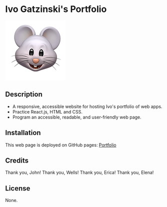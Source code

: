 # Ivo Gatzinski's Portfolio
![Logo](public/logo192.png)
## Description
- A responsive, accessible website for hosting Ivo's portfolio of web apps. 
- Practice React.js, HTML and CSS.
- Program an accessible, readable, and user-friendly web page.
## Installation
This web page is deployed on GitHub pages: [Portfolio](https://ivo-gatzinski.github.io/portfolio)
## Credits
Thank you, John!
Thank you, Wells!
Thank you, Erica!
Thank you, Elena!
## License
None.
